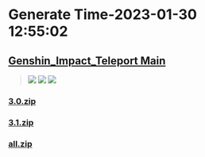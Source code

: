 # Generate Time-2023-01-30 12:55:02

## [Genshin_Impact_Teleport Main](https://github.com/Sam5440/Genshin_Impact_Teleport/edit/main/README.md)

>![](https://komarev.com/ghpvc/?username=done439)
>![](https://komarev.com/ghpvc/?username=done438)
>![](https://komarev.com/ghpvc/?username=done437)

### [3.0.zip](https://raw.githubusercontent.com/Sam5440/Genshin_Impact_Teleport/download/OptimizationCollectionPackage/%5BChinese%5DManualCollectPoint%282022-10-13%29/%E3%80%90%E7%A5%9E%E7%9E%B3%E3%80%91Featuread/%E3%80%90%E8%8D%89%E7%A5%9E%E7%9E%B3%E3%80%91Dendroculus/3.0.zip)

### [3.1.zip](https://raw.githubusercontent.com/Sam5440/Genshin_Impact_Teleport/download/OptimizationCollectionPackage/%5BChinese%5DManualCollectPoint%282022-10-13%29/%E3%80%90%E7%A5%9E%E7%9E%B3%E3%80%91Featuread/%E3%80%90%E8%8D%89%E7%A5%9E%E7%9E%B3%E3%80%91Dendroculus/3.1.zip)

### [all.zip](https://raw.githubusercontent.com/Sam5440/Genshin_Impact_Teleport/download/OptimizationCollectionPackage/%5BChinese%5DManualCollectPoint%282022-10-13%29/%E3%80%90%E7%A5%9E%E7%9E%B3%E3%80%91Featuread/%E3%80%90%E8%8D%89%E7%A5%9E%E7%9E%B3%E3%80%91Dendroculus/all.zip)


